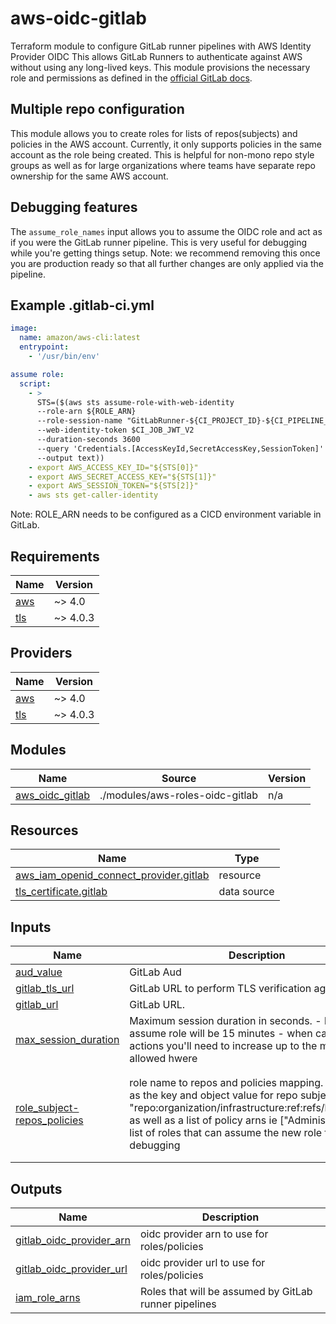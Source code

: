 # aws-oidc-gitlab
Terraform module to configure GitLab runner pipelines with AWS Identity Provider OIDC
This allows GitLab Runners to authenticate against AWS without using any long-lived keys.
This module provisions the necessary role and permissions as defined in the
[official GitLab docs](https://docs.gitlab.com/ee/ci/cloud_services/aws/).

## Multiple repo configuration
This module allows you to create roles for lists of repos(subjects) and policies in the AWS account.
Currently, it only supports policies in the same account as the role being created.
This is helpful for non-mono repo style groups as well as for large organizations where teams have separate repo ownership for the same AWS account.

## Debugging features
The `assume_role_names` input allows you to assume the OIDC role and act as if you were the GitLab runner pipeline. This is very useful for debugging while you're getting things setup. Note: we recommend removing this once you are production ready so that all further changes are only applied via the pipeline.

## Example .gitlab-ci.yml
```yaml
image:
  name: amazon/aws-cli:latest
  entrypoint:
    - '/usr/bin/env'

assume role:
  script:
    - >
      STS=($(aws sts assume-role-with-web-identity
      --role-arn ${ROLE_ARN}
      --role-session-name "GitLabRunner-${CI_PROJECT_ID}-${CI_PIPELINE_ID}"
      --web-identity-token $CI_JOB_JWT_V2
      --duration-seconds 3600
      --query 'Credentials.[AccessKeyId,SecretAccessKey,SessionToken]'
      --output text))
    - export AWS_ACCESS_KEY_ID="${STS[0]}"
    - export AWS_SECRET_ACCESS_KEY="${STS[1]}"
    - export AWS_SESSION_TOKEN="${STS[2]}"
    - aws sts get-caller-identity
```
Note: ROLE_ARN needs to be configured as a CICD environment variable in GitLab.

<!-- BEGIN_TF_DOCS -->
## Requirements

| Name | Version |
|------|---------|
| <a name="requirement_aws"></a> [aws](#requirement\_aws) | ~> 4.0 |
| <a name="requirement_tls"></a> [tls](#requirement\_tls) | ~> 4.0.3 |

## Providers

| Name | Version |
|------|---------|
| <a name="provider_aws"></a> [aws](#provider\_aws) | ~> 4.0 |
| <a name="provider_tls"></a> [tls](#provider\_tls) | ~> 4.0.3 |

## Modules

| Name | Source | Version |
|------|--------|---------|
| <a name="module_aws_oidc_gitlab"></a> [aws\_oidc\_gitlab](#module\_aws\_oidc\_gitlab) | ./modules/aws-roles-oidc-gitlab | n/a |

## Resources

| Name | Type |
|------|------|
| [aws_iam_openid_connect_provider.gitlab](https://registry.terraform.io/providers/hashicorp/aws/latest/docs/resources/iam_openid_connect_provider) | resource |
| [tls_certificate.gitlab](https://registry.terraform.io/providers/hashicorp/tls/latest/docs/data-sources/certificate) | data source |

## Inputs

| Name | Description | Type | Default | Required |
|------|-------------|------|---------|:--------:|
| <a name="input_aud_value"></a> [aud\_value](#input\_aud\_value) | GitLab Aud | `string` | `"https://gitlab.com"` | no |
| <a name="input_gitlab_tls_url"></a> [gitlab\_tls\_url](#input\_gitlab\_tls\_url) | GitLab URL to perform TLS verification against. | `string` | `"tls://gitlab.com:443"` | no |
| <a name="input_gitlab_url"></a> [gitlab\_url](#input\_gitlab\_url) | GitLab URL. | `string` | `"https://gitlab.com"` | no |
| <a name="input_max_session_duration"></a> [max\_session\_duration](#input\_max\_session\_duration) | Maximum session duration in seconds. - by default assume role will be 15 minutes - when calling from actions you'll need to increase up to the maximum allowed hwere | `number` | `3600` | no |
| <a name="input_role_subject-repos_policies"></a> [role\_subject-repos\_policies](#input\_role\_subject-repos\_policies) | role name to repos and policies mapping. role name as the key and object value for repo subjects ie "repo:organization/infrastructure:ref:refs/heads/main" as well as a list of policy arns ie ["Administrator"] and list of roles that can assume the new role for debugging | <pre>map(object({<br>    role_path         = optional(string)<br>    subject_repos     = list(string)<br>    policy_arns       = list(string)<br>    assume_role_names = optional(list(string))<br>  }))</pre> | n/a | yes |

## Outputs

| Name | Description |
|------|-------------|
| <a name="output_gitlab_oidc_provider_arn"></a> [gitlab\_oidc\_provider\_arn](#output\_gitlab\_oidc\_provider\_arn) | oidc provider arn to use for roles/policies |
| <a name="output_gitlab_oidc_provider_url"></a> [gitlab\_oidc\_provider\_url](#output\_gitlab\_oidc\_provider\_url) | oidc provider url to use for roles/policies |
| <a name="output_iam_role_arns"></a> [iam\_role\_arns](#output\_iam\_role\_arns) | Roles that will be assumed by GitLab runner pipelines |
<!-- END_TF_DOCS -->